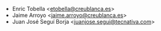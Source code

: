 - Enric Tobella \<<etobella@creublanca.es>\>
- Jaime Arroyo \<<jaime.arroyo@creublanca.es>\>
- Juan José Seguí Borja \<<juanjose.segui@tecnativa.com>\>
